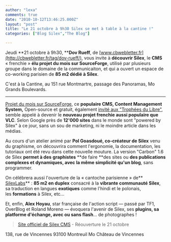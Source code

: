 ```yaml
---
author: "lexa"
comments: true
date: "2010-10-12T13:46:25.000Z"
layout: "post"
title: "Le 21 octobre à 9h30 Silex se met à table à la cantine !"
categories: ["Blog Silex","The Blog"]

---
```

Jeudi **21 octobre à 9h30, ****Dov Rueff**, de [www.cbwebletter.fr](http://cbwebletter.fr/tag/dov-rueff/), vous invite à **découvrir Silex**, le **CMS** « frenchie » **élu projet du mois sur SourceForge**, utilisé par plusieurs groupe dans le domaine de la communicaiton, et qui a ouvert un espace de co-working parisien de **85 m2 dédié à Silex**.

C'est à la Cantine, au 151 rue Montmartre, passage des Panoramas, Mo Grands Boulevards.

_________________________________________________________________________

[Projet du mois sur SourceForge](https://www.silexlabs.org/2009/06/june-2009-silex-is-project-of-the-month-on-sourceforge/), ce **populaire CMS, Content Management System,**
Open-source et gratuit, également [invité aux "Trophées du Libre"](https://www.silexlabs.org/2009/06/hack-ta-coherence-aux-trophees-du-libre/), semble appelé à devenir le **nouveau projet frenchie aussi populaire que VLC**. Selon Google près de **12'000 sites** dans le monde sont "powered by Silex" à ce jour, sans un sou de marketing, ni le moindre article dans les médias.

Au cours d'un atelier animé par **Pol Goasdoué, co-créateur de Silex** venu du graphisme, on découvrira comment l'ergonomie, la documentation, les tutoriaux ont été revu dans cette nouvelle mouture. La version "Carbon" 1.6 de Silex **permet à des** **graphistes** **de faire **des sites ou **des publications complexes et dynamiques, avec la même simplicité qu'un blog**, sans programmer.

On célébrera aussi l'ouverture de la « cantoche parisienne » de** [SilexLabs](https://www.silexlabs.org/a-propos/)** : **85 m2 en duplex** consacré à la **vibrante communauté Silex**, sa traduction en langues **exotiques** comme l'hindi et le polonais, les **formations** à Silex, etc...

Et, enfin, **Alex Hoyau**, star française de l'action script — passé par TF1, OverBlog et Roland Moreno — évoquera l'avenir de Silex, ses **plugins, sa platforme d'échange, avec ou sans flash**... de photographes !

> [Site officiel de Silex CMS](http://projects.silexlabs.org/?/silex/) - Réouverture le 21 octobre

138, rue de Vincennes
93100 Montreuil
Mo Château de Vincennes


